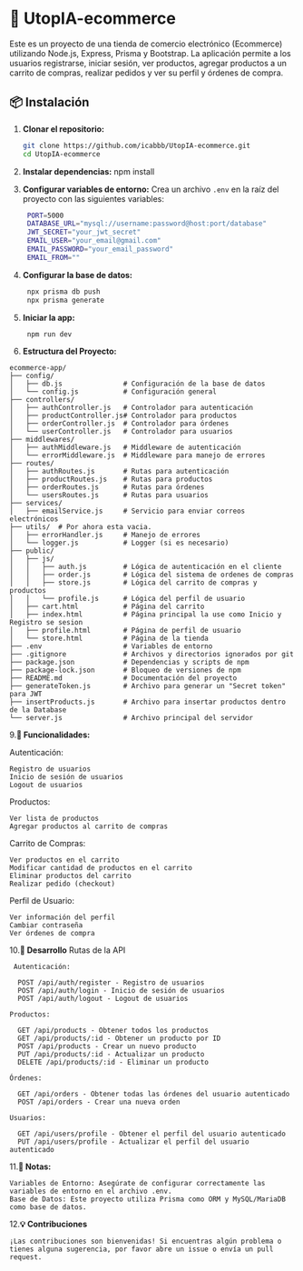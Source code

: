 # 🛒 UtopIA-ecommerce

Este es un proyecto de una tienda de comercio electrónico (Ecommerce) utilizando Node.js, Express, Prisma y Bootstrap. La aplicación permite a los usuarios registrarse, iniciar sesión, ver productos, agregar productos a un carrito de compras, realizar pedidos y ver su perfil y órdenes de compra.

## 📦 Instalación

1. **Clonar el repositorio:**
   ```bash
   git clone https://github.com/icabbb/UtopIA-ecommerce.git
   cd UtopIA-ecommerce

2. **Instalar dependencias:**
     npm install

3. **Configurar variables de entorno:**
  Crea un archivo `.env` en la raíz del proyecto con las siguientes variables:
     ```bash
      PORT=5000
      DATABASE_URL="mysql://username:password@host:port/database"
      JWT_SECRET="your_jwt_secret"
      EMAIL_USER="your_email@gmail.com"
      EMAIL_PASSWORD="your_email_password"
      EMAIL_FROM=""

5. **Configurar la base de datos:**
   ```bash
    npx prisma db push
    npx prisma generate

7. **Iniciar la app:**
   ```bash
    npm run dev

9. **Estructura del Proyecto:**
```plaintext
ecommerce-app/
├── config/
│   ├── db.js               # Configuración de la base de datos
│   └── config.js           # Configuración general
├── controllers/
│   ├── authController.js   # Controlador para autenticación
│   ├── productController.js# Controlador para productos
│   ├── orderController.js  # Controlador para órdenes
│   └── userController.js   # Controlador para usuarios
├── middlewares/
│   ├── authMiddleware.js   # Middleware de autenticación
│   └── errorMiddleware.js  # Middleware para manejo de errores
├── routes/
│   ├── authRoutes.js       # Rutas para autenticación
│   ├── productRoutes.js    # Rutas para productos
│   ├── orderRoutes.js      # Rutas para órdenes
│   └── usersRoutes.js      # Rutas para usuarios
├── services/
│   ├── emailService.js     # Servicio para enviar correos electrónicos
├── utils/  # Por ahora esta vacia.
│   ├── errorHandler.js     # Manejo de errores
│   └── logger.js           # Logger (si es necesario)
├── public/
│   ├── js/
│   │   ├── auth.js         # Lógica de autenticación en el cliente
│   │   ├── order.js        # Lógica del sistema de ordenes de compras
│   │   ├── store.js        # Lógica del carrito de compras y productos
│   │   └── profile.js      # Lógica del perfil de usuario
│   ├── cart.html           # Página del carrito
│   ├── index.html          # Página principal la use como Inicio y Registro se sesion
│   ├── profile.html        # Página de perfil de usuario
│   └── store.html          # Página de la tienda
├── .env                    # Variables de entorno
├── .gitignore              # Archivos y directorios ignorados por git
├── package.json            # Dependencias y scripts de npm
├── package-lock.json       # Bloqueo de versiones de npm
├── README.md               # Documentación del proyecto
├── generateToken.js        # Archivo para generar un "Secret token" para JWT
├── insertProducts.js       # Archivo para insertar productos dentro de la Database
└── server.js               # Archivo principal del servidor
```
9.**🚀 Funcionalidades:**

   Autenticación:

    Registro de usuarios
    Inicio de sesión de usuarios
    Logout de usuarios

  Productos:

    Ver lista de productos
    Agregar productos al carrito de compras
    
  Carrito de Compras:

    Ver productos en el carrito
    Modificar cantidad de productos en el carrito
    Eliminar productos del carrito
    Realizar pedido (checkout)
    
  Perfil de Usuario:

    Ver información del perfil
    Cambiar contraseña
    Ver órdenes de compra

10.**🔧 Desarrollo**
   Rutas de la API
   
     Autenticación:

      POST /api/auth/register - Registro de usuarios
      POST /api/auth/login - Inicio de sesión de usuarios
      POST /api/auth/logout - Logout de usuarios
      
    Productos:

      GET /api/products - Obtener todos los productos
      GET /api/products/:id - Obtener un producto por ID
      POST /api/products - Crear un nuevo producto
      PUT /api/products/:id - Actualizar un producto
      DELETE /api/products/:id - Eliminar un producto

    Órdenes:

      GET /api/orders - Obtener todas las órdenes del usuario autenticado
      POST /api/orders - Crear una nueva orden
      
    Usuarios:

      GET /api/users/profile - Obtener el perfil del usuario autenticado
      PUT /api/users/profile - Actualizar el perfil del usuario autenticado

      
11.**📝 Notas:**

    Variables de Entorno: Asegúrate de configurar correctamente las variables de entorno en el archivo .env.
    Base de Datos: Este proyecto utiliza Prisma como ORM y MySQL/MariaDB como base de datos.


12.**💡 Contribuciones**

    ¡Las contribuciones son bienvenidas! Si encuentras algún problema o tienes alguna sugerencia, por favor abre un issue o envía un pull request.

    
